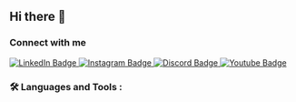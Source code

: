 ## Hi there 👋

### Connect with me
<div id="badges">
  <a href="https://www.linkedin.com/in/derek-hoogewerf/">
    <img src="https://img.shields.io/badge/LinkedIn-0e76a8?style=for-the-badge&logo=linkedin&logoColor=white" alt="LinkedIn Badge"/>
  </a>
  <a href="https://discordapp.com/users/cutthroat8636">
    <img src="https://img.shields.io/badge/Instagram-833AB4?style=for-the-badge&logo=youtube&logoColor=white" alt="Instagram Badge"/>
  </a>
  <a href="https://www.youtube.com/@dbhoogewerf">
    <img src="https://img.shields.io/badge/Discord-738ADB?style=for-the-badge&logo=discord&logoColor=white" alt="Discord Badge"/>
  </a>
  <a href="https://discordapp.com/users/cutthroat8636">
    <img src="https://img.shields.io/badge/YouTube-FF0000?style=for-the-badge&logo=youtube&logoColor=white" alt="Youtube Badge"/>
  </a>
</div>
 
### :hammer_and_wrench: Languages and Tools :

### 

<!--
**derek-hoogewerf/derek-hoogewerf** is a ✨ _special_ ✨ repository because its `README.md` (this file) appears on your GitHub profile.

Here are some ideas to get you started:

- 🔭 I’m currently working on ...
- 🌱 I’m currently learning ...
- 👯 I’m looking to collaborate on ...
- 🤔 I’m looking for help with ...
- 💬 Ask me about ...
- 📫 How to reach me: ...
- 😄 Pronouns: ...
- ⚡ Fun fact: ...
-->
